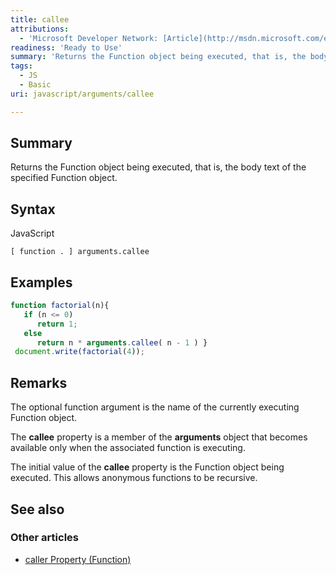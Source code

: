 ```yaml
---
title: callee
attributions:
  - 'Microsoft Developer Network: [Article](http://msdn.microsoft.com/en-us/library/ie/334e1zza(v=vs.94).aspx)'
readiness: 'Ready to Use'
summary: 'Returns the Function object being executed, that is, the body text of the specified Function object.'
tags:
  - JS
  - Basic
uri: javascript/arguments/callee

---
```

## Summary

Returns the Function object being executed, that is, the body text of the specified Function object.

## Syntax

<span class="language">JavaScript</span>

    [ function . ] arguments.callee

## Examples

``` js
function factorial(n){
   if (n <= 0)
      return 1;
   else
      return n * arguments.callee( n - 1 ) }
 document.write(factorial(4));
```

## Remarks

The optional function argument is the name of the currently executing Function object.

The **callee** property is a member of the **arguments** object that becomes available only when the associated function is executing.

The initial value of the **callee** property is the Function object being executed. This allows anonymous functions to be recursive.

## See also

### Other articles

-   [caller Property (Function)](/javascript/Function/caller)

